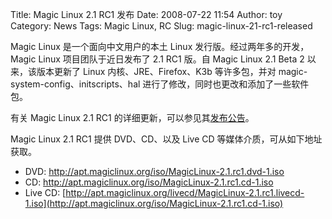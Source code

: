 Title: Magic Linux 2.1 RC1 发布
Date: 2008-07-22 11:54
Author: toy
Category: News
Tags: Magic Linux, RC
Slug: magic-linux-21-rc1-released

Magic Linux 是一个面向中文用户的本土 Linux
发行版。经过两年多的开发，Magic Linux 项目团队于近日发布了 2.1 RC1
版。自 Magic Linux 2.1 Beta 2 以来，该版本更新了 Linux
内核、JRE、Firefox、K3b 等许多包，并对
magic-system-config、initscripts、hal
进行了修改，同时也更改和添加了一些软件包。

有关 Magic Linux 2.1 RC1
的详细更新，可以参见其[发布公告](http://www.magiclinux.org/node/899)。

Magic Linux 2.1 RC1 提供 DVD、CD、以及 Live CD
等媒体介质，可从如下地址获取。

-   DVD: <http://apt.magiclinux.org/iso/MagicLinux-2.1.rc1.dvd-1.iso>
-   CD: <http://apt.magiclinux.org/iso/MagicLinux-2.1.rc1.cd-1.iso>
-   Live CD:
    [http://apt.magiclinux.org/livecd/MagicLinux-2.1.rc1.livecd-1.iso](http://apt.magiclinux.org/iso/MagicLinux-2.1.rc1.cd-1.iso)

